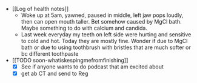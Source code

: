   * [[Log of health notes]]
    * Woke up at 5am, yawned, paused in middle, left jaw pops loudly, then can open mouth taller. Bet somehow caused by MgCl bath. Maybe something to do with calcium and candida.
    * Last week everyday my teeth on left side were hurting and sensitive to cold and hot. Today they are mostly fine. Wonder if due to MgCl bath or due to using toothbrush with bristles that are much softer or bc different toothpaste
  * [[TODO soon-whatiskespingmefromfinishing]]
    * [x] See if anyone wants to do podcast that am excited about
    * [x] get ab CT and send to Reg
